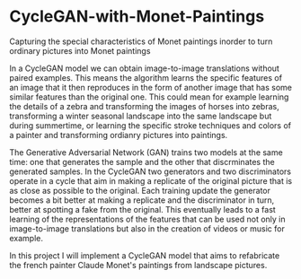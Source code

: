 # CycleGAN-with-Monet-Paintings
Capturing the special characteristics of Monet paintings inorder to turn ordinary pictures into Monet paintings

In a CycleGAN model we can obtain image-to-image translations without paired examples. This means the algorithm learns the specific features of an image that it then reproduces in the form of another image that has some similar features than the original one. This could mean for example learning the details of a zebra and transforming the images of horses into zebras, transforming a winter seasonal landscape into the same landscape but during summertime, or learning the specific stroke techniques and colors of a painter and transforming ordianry pictures into paintings.

The Generative Adversarial Network (GAN) trains two models at the same time: one that generates the sample and the other that discrminates the generated samples. In the CycleGAN two generators and two discriminators operate in a cycle that aim in making a replicate of the original picture that is as close as possible to the original. Each training update the generator becomes a bit better at making a replicate and the discriminator in turn, better at spotting a fake from the original. This eventually leads to a fast learning of the representations of the features that can be used not only in image-to-image translations but also in the creation of videos or music for example.

In this project I will implement a CycleGAN model that aims to refabricate the french painter Claude Monet's paintings from landscape pictures.
